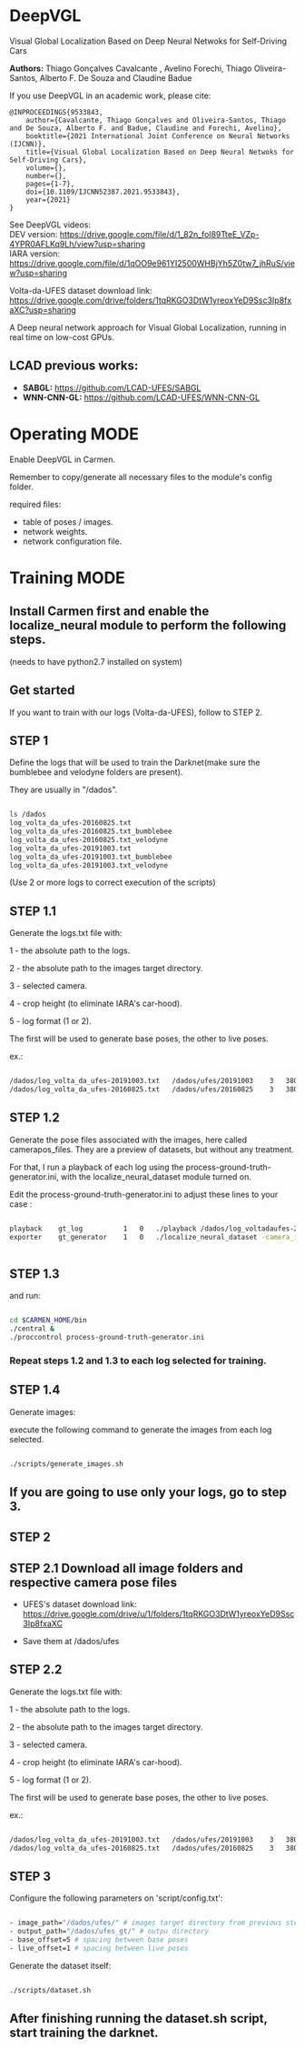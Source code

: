 # DeepVGL
Visual Global Localization Based on  Deep Neural Netwoks for Self-Driving Cars

**Authors:** Thiago Gonçalves Cavalcante , Avelino Forechi, Thiago Oliveira-Santos, Alberto F. De Souza and Claudine Badue

If you use DeepVGL in an academic work, please cite:
```
@INPROCEEDINGS{9533843,
    author={Cavalcante, Thiago Gonçalves and Oliveira-Santos, Thiago and De Souza, Alberto F. and Badue, Claudine and Forechi, Avelino},
    booktitle={2021 International Joint Conference on Neural Networks (IJCNN)},
    title={Visual Global Localization Based on Deep Neural Netwoks for Self-Driving Cars},
    volume={},
    number={},
    pages={1-7},
    doi={10.1109/IJCNN52387.2021.9533843},
    year={2021}
}
```

See DeepVGL videos: <br>
DEV  version: https://drive.google.com/file/d/1_82n_fol89TteE_VZp-4YPR0AFLKq9Lh/view?usp=sharing <br>
IARA version: https://drive.google.com/file/d/1qOO9e961YI2500WHBjYh5Z0tw7_jhRuS/view?usp=sharing <br>

Volta-da-UFES dataset download link: https://drive.google.com/drive/folders/1tqRKGO3DtW1yreoxYeD9Ssc3Ip8fxaXC?usp=sharing



A Deep neural network approach for Visual Global Localization, running in real time on low-cost GPUs.

## LCAD previous works:

- **SABGL:** https://github.com/LCAD-UFES/SABGL
- **WNN-CNN-GL:** https://github.com/LCAD-UFES/WNN-CNN-GL

# Operating MODE

Enable DeepVGL in Carmen.

Remember to copy/generate all necessary files to the module's config folder.

required files:
* table of poses / images.
* network weights.
* network configuration file.



# Training MODE

## Install Carmen first and enable the localize_neural module to perform the following steps.
(needs to have python2.7 installed on system)

## Get started
If you want to train with our logs (Volta-da-UFES), follow to STEP 2.

## STEP 1

Define the logs that will be used to train the Darknet(make sure the bumblebee and velodyne folders are present).

They are usually in "/dados".

```bash

ls /dados
log_volta_da_ufes-20160825.txt
log_volta_da_ufes-20160825.txt_bumblebee
log_volta_da_ufes-20160825.txt_velodyne
log_volta_da_ufes-20191003.txt
log_volta_da_ufes-20191003.txt_bumblebee
log_volta_da_ufes-20191003.txt_velodyne

```

(Use 2 or more logs to correct execution of the scripts)

## STEP 1.1

Generate the logs.txt file with:

1 - the absolute path to the logs.

2 - the absolute path to the images target directory.

3 - selected camera.

4 - crop height (to eliminate IARA's car-hood).

5 - log format (1 or 2).

The first will be used to generate base poses, the other to live poses.

ex.:

```bash

/dados/log_volta_da_ufes-20191003.txt   /dados/ufes/20191003    3   380     1
/dados/log_volta_da_ufes-20160825.txt   /dados/ufes/20160825    3   380     1

```

## STEP 1.2
Generate the pose files associated with the images, here called camerapos_files. They are a preview of datasets, but without any treatment.

For that, I run a playback of each log using the process-ground-truth-generator.ini, with the localize_neural_dataset module turned on.

Edit the process-ground-truth-generator.ini to adjust these lines to your case :

```bash

playback    gt_log          1   0   ./playback /dados/log_voltadaufes-20160825.txt
exporter    gt_generator    1   0   ./localize_neural_dataset -camera_id 3 -output_dir /dados/ufes/20160825 -output_txt /dados/ufes/camerapos-20160825.txt 
 
```
## STEP 1.3
and run:

```bash

cd $CARMEN_HOME/bin
./central &
./proccontrol process-ground-truth-generator.ini

```

### Repeat steps 1.2 and 1.3 to each log selected for training.

## STEP 1.4

Generate images:

execute the following command to generate the images from each log selected.

```bash

./scripts/generate_images.sh

```

## If you are going to use only your logs, go to step 3.

## STEP 2

## STEP 2.1 Download all image folders and respective camera pose files

- UFES's dataset download link: https://drive.google.com/drive/u/1/folders/1tqRKGO3DtW1yreoxYeD9Ssc3Ip8fxaXC

- Save them at /dados/ufes

## STEP 2.2

Generate the logs.txt file with:

1 - the absolute path to the logs.

2 - the absolute path to the images target directory.

3 - selected camera.

4 - crop height (to eliminate IARA's car-hood).

5 - log format (1 or 2).

The first will be used to generate base poses, the other to live poses.

ex.:

```bash

/dados/log_volta_da_ufes-20191003.txt   /dados/ufes/20191003    3   380     1
/dados/log_volta_da_ufes-20160825.txt   /dados/ufes/20160825    3   380     1

```

## STEP 3

Configure the following parameters on \'script/config.txt\':

```bash

- image_path="/dados/ufes/" # images target directory from previous steps
- output_path="/dados/ufes_gt/" # outpu directory 
- base_offset=5 # spacing between base poses
- live_offset=1 # spacing between live poses

```

Generate the dataset itself:

```bash

./scripts/dataset.sh

```

## After finishing running the dataset.sh script, start training the darknet.

